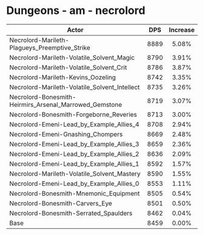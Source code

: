 # Dungeons - am - necrolord
| Actor | DPS | Increase |
|---|:---:|:---:|
|Necrolord-Marileth-Plagueys_Preemptive_Strike|8889|5.08%|
|Necrolord-Marileth-Volatile_Solvent_Magic|8790|3.91%|
|Necrolord-Marileth-Volatile_Solvent_Crit|8786|3.87%|
|Necrolord-Marileth-Kevins_Oozeling|8742|3.35%|
|Necrolord-Marileth-Volatile_Solvent_Intellect|8735|3.26%|
|Necrolord-Bonesmith-Heirmirs_Arsenal_Marrowed_Gemstone|8719|3.07%|
|Necrolord-Bonesmith-Forgeborne_Reveries|8713|3.00%|
|Necrolord-Emeni-Lead_by_Example_Allies_4|8708|2.94%|
|Necrolord-Emeni-Gnashing_Chompers|8669|2.48%|
|Necrolord-Emeni-Lead_by_Example_Allies_3|8659|2.36%|
|Necrolord-Emeni-Lead_by_Example_Allies_2|8636|2.09%|
|Necrolord-Emeni-Lead_by_Example_Allies_1|8592|1.57%|
|Necrolord-Marileth-Volatile_Solvent_Mastery|8590|1.55%|
|Necrolord-Emeni-Lead_by_Example_Allies_0|8553|1.11%|
|Necrolord-Bonesmith-Mnemonic_Equipment|8505|0.54%|
|Necrolord-Bonesmith-Carvers_Eye|8501|0.50%|
|Necrolord-Bonesmith-Serrated_Spaulders|8462|0.04%|
|Base|8459|0.00%|
